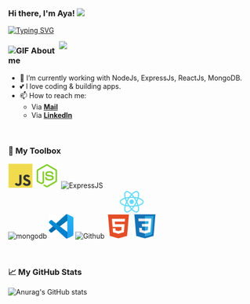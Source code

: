 ### Hi there, I'm Aya! <img src="https://media.giphy.com/media/hvRJCLFzcasrR4ia7z/giphy.gif" width="25">
[![Typing SVG](https://readme-typing-svg.demolab.com?font=Fira+Code&size=19&pause=1000&width=435&lines=A+Full+Stack+Developer)](https://git.io/typing-svg)

<img align='right' src="https://cdn.dribbble.com/users/2704414/screenshots/7466903/media/b08ab576316bd4582fef189f471cd9e5.gif" width="400">

 ### <img alt="GIF" src="https://github.com/SP-XD/SP-XD/blob/main/images/Developer.gif" width="25" /> **About me**
 
- 🔭 I’m currently working with NodeJs, ExpressJs, ReactJs, MongoDB.
- 💕 I love coding & building apps.
- 📫 How to reach me: 
    * Via [**Mail**](mailto:shiab.ayah@gmail.com)
    * Via [**LinkedIn**](https://www.linkedin.com/in/ayashiab/)

&nbsp;

### 🧰 **My Toolbox**

<img  src="https://raw.githubusercontent.com/devicons/devicon/1119b9f84c0290e0f0b38982099a2bd027a48bf1/icons/javascript/javascript-original.svg" alt="JavaScript" width="50" height="50"/> <img  src="https://raw.githubusercontent.com/devicons/devicon/1119b9f84c0290e0f0b38982099a2bd027a48bf1/icons/nodejs/nodejs-plain.svg" alt="NodeJS" width="50" height="50"/> <img  src="https://github.com/CyrisXD/CyrisXD/raw/master/assets/ExpressJS.png" alt="ExpressJS"/> <img  src="https://raw.githubusercontent.com/devicons/devicon/1119b9f84c0290e0f0b38982099a2bd027a48bf1/icons/react/react-original.svg" alt="ReactJS" width="50" height="50" style="margin:0 auto; display:block;"/><img  src="https://g.foolcdn.com/art/companylogos/square/mdb.png" alt="mongodb" width="50" height="50"/> <img  src="https://raw.githubusercontent.com/devicons/devicon/1119b9f84c0290e0f0b38982099a2bd027a48bf1/icons/vscode/vscode-original.svg" alt="VSCode" width="50" height="50"/> <img  src="https://github.com/CyrisXD/CyrisXD/raw/master/assets/Github.png" alt="Github"/> <img  src="https://raw.githubusercontent.com/devicons/devicon/1119b9f84c0290e0f0b38982099a2bd027a48bf1/icons/html5/html5-plain.svg" alt="HTML5" width="50" height="50"/> <img  src="https://raw.githubusercontent.com/devicons/devicon/1119b9f84c0290e0f0b38982099a2bd027a48bf1/icons/css3/css3-original.svg" alt="CSS3" width="50" height="50"/>
 
&nbsp;

### 📈 **My GitHub Stats**

 ![Anurag's GitHub stats](https://github-readme-stats.vercel.app/api?username=AyaShiab)
 
 
  
  
  
 



 
